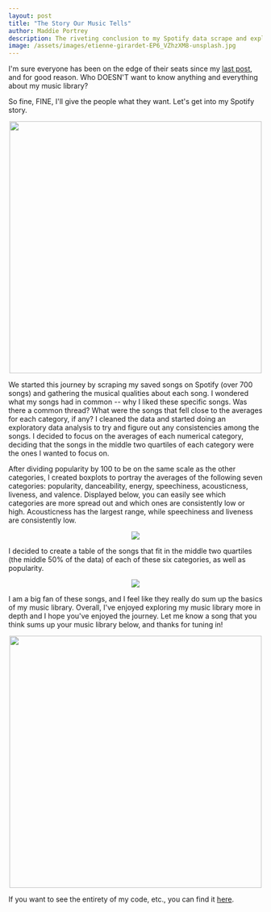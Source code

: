```yaml
---
layout: post
title: "The Story Our Music Tells"
author: Maddie Portrey
description: The riveting conclusion to my Spotify data scrape and exploration
image: /assets/images/etienne-girardet-EP6_VZhzXM8-unsplash.jpg
---
```


I'm sure everyone has been on the edge of their seats since my [last post](https://maddiekkay.github.io/my386blog/2023/03/30/spotify-EDA.html), and for good reason. Who DOESN'T want to know anything and everything about my music library? 

So fine, FINE, I'll give the people what they want. Let's get into my Spotify story.

<p align="center">
<img src="https://raw.githubusercontent.com/maddiekkay/my386blog/main/assets/images/ardian-lumi-6Woj_wozqmA-unsplash.jpg" alt="" style="width:500px;"/>
</p>

We started this journey by scraping my saved songs on Spotify (over 700 songs) and gathering the musical qualities about each song. I wondered what my songs had in common -- why I liked these specific songs. Was there a common thread? What were the songs that fell close to the averages for each category, if any? I cleaned the data and started doing an exploratory data analysis to try and figure out any consistencies among the songs. I decided to focus on the averages of each numerical category, deciding that the songs in the middle two quartiles of each category were the ones I wanted to focus on.

After dividing popularity by 100 to be on the same scale as the other categories, I created boxplots to portray the averages of the following seven categories: popularity, danceability, energy, speechiness, acousticness, liveness, and valence. Displayed below, you can easily see which categories are more spread out and which ones are consistently low or high. Acousticness has the largest range, while speechiness and liveness are consistently low.

<p align="center">
<img src="https://raw.githubusercontent.com/maddiekkay/my386blog/main/assets/images/story.png"/>
</p>

I decided to create a table of the songs that fit in the middle two quartiles (the middle 50% of the data) of each of these six categories, as well as popularity. 


<p align="center">
<img src="https://raw.githubusercontent.com/maddiekkay/my386blog/main/assets/images/finaltable.png"/>
</p>

I am a big fan of these songs, and I feel like they really do sum up the basics of my music library. Overall, I've enjoyed exploring my music library more in depth and I hope you've enjoyed the journey. Let me know a song that you think sums up your music library below, and thanks for tuning in!

<p align="center">
<img src="https://raw.githubusercontent.com/maddiekkay/my386blog/main/assets/images/austin-neill-hgO1wFPXl3I-unsplash.jpg" alt="" style="width:500px;"/>
</p>

If you want to see the entirety of my code, etc., you can find it [here](https://github.com/maddiekkay/Spotify-Project).